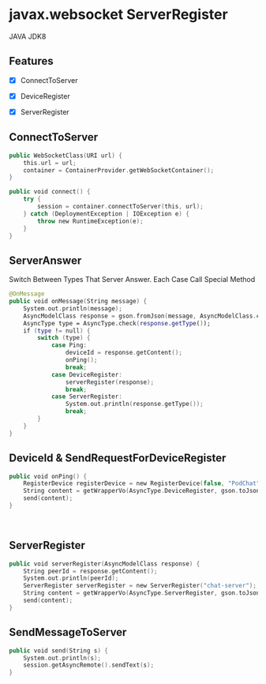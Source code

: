 # javax.websocket ServerRegister


JAVA JDK8
## Features

- [x] ConnectToServer
- [x] DeviceRegister
- [x] ServerRegister


## ConnectToServer

```swift
public WebSocketClass(URI url) {
    this.url = url;
    container = ContainerProvider.getWebSocketContainer();
}

public void connect() {
    try {
        session = container.connectToServer(this, url);
    } catch (DeploymentException | IOException e) {
        throw new RuntimeException(e);
    }
}

```

## ServerAnswer
Switch Between Types That Server Answer.
Each Case Call Special Method
```swift 
@OnMessage
public void onMessage(String message) {
    System.out.println(message);
    AsyncModelClass response = gson.fromJson(message, AsyncModelClass.class);
    AsyncType type = AsyncType.check(response.getType());
    if (type != null) {
        switch (type) {
            case Ping:
                deviceId = response.getContent();
                onPing();
                break;
            case DeviceRegister:
                serverRegister(response);
                break;
            case ServerRegister:
                System.out.println(response.getType());
                break;
        }
    }
}
```
## DeviceId & SendRequestForDeviceRegister
```swift
public void onPing() {
    RegisterDevice registerDevice = new RegisterDevice(false, "PodChat", deviceId);
    String content = getWrapperVo(AsyncType.DeviceRegister, gson.toJson(registerDevice));
    send(content);
} 
```
<br/>

## ServerRegister
```swift
public void serverRegister(AsyncModelClass response) {
    String peerId = response.getContent();
    System.out.println(peerId);
    ServerRegister serverRegister = new ServerRegister("chat-server");
    String content = getWrapperVo(AsyncType.ServerRegister, gson.toJson(serverRegister));
    send(content);
}
```
## SendMessageToServer
```swift
public void send(String s) {
    System.out.println(s);
    session.getAsyncRemote().sendText(s);
}
```
